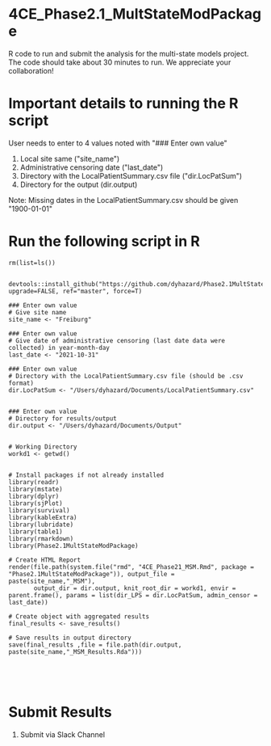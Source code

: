 # 4CE_Phase2.1_MultStateModPackage

R code to run and submit the analysis for the multi-state models project. The code should take about 30 minutes to run. We appreciate your collaboration!

# Important details to running the R script 

User needs to enter to 4 values noted with "### Enter own value"
1. Local site same ("site_name")
2. Administrative censoring date ("last_date")
3. Directory with the LocalPatientSummary.csv file ("dir.LocPatSum")
4. Directory for the output (dir.output)

Note: Missing dates in the LocalPatientSummary.csv should be given "1900-01-01"

# Run the following script in R 

```{r, echo=TRUE, message=FALSE, warning=FALSE ,include=FALSE}
rm(list=ls())


devtools::install_github("https://github.com/dyhazard/Phase2.1MultStateModPackage", upgrade=FALSE, ref="master", force=T)

### Enter own value
# Give site name
site_name <- "Freiburg"

### Enter own value
# Give date of administrative censoring (last date data were collected) in year-month-day
last_date <- "2021-10-31"

### Enter own value
# Directory with the LocalPatientSummary.csv file (should be .csv format)
dir.LocPatSum <- "/Users/dyhazard/Documents/LocalPatientSummary.csv"


### Enter own value
# Directory for results/output
dir.output <- "/Users/dyhazard/Documents/Output"


# Working Directory
workd1 <- getwd()


# Install packages if not already installed
library(readr)
library(mstate)
library(dplyr)
library(sjPlot)
library(survival)
library(kableExtra)
library(lubridate)
library(table1)
library(rmarkdown)
library(Phase2.1MultStateModPackage)

# Create HTML Report
render(file.path(system.file("rmd", "4CE_Phase21_MSM.Rmd", package = "Phase2.1MultStateModPackage")), output_file = paste(site_name,"_MSM"),
       output_dir = dir.output, knit_root_dir = workd1, envir = parent.frame(), params = list(dir_LPS = dir.LocPatSum, admin_censor = last_date))

# Create object with aggregated results
final_results <- save_results()

# Save results in output directory
save(final_results ,file = file.path(dir.output, paste(site_name,"_MSM_Results.Rda")))





```


# Submit Results

1. Submit via Slack Channel 
